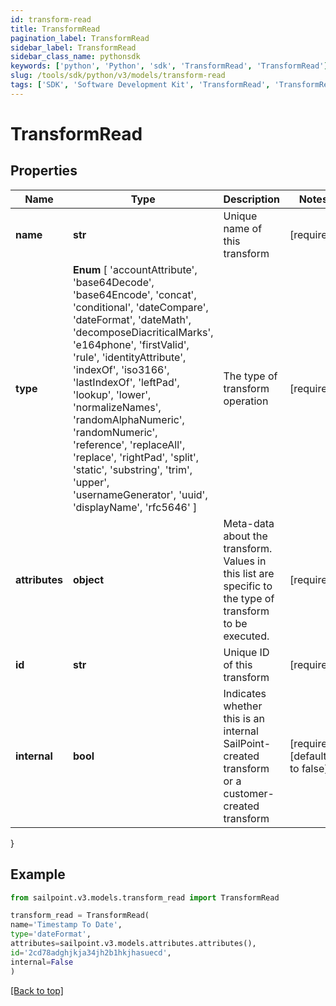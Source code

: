 ```yaml
---
id: transform-read
title: TransformRead
pagination_label: TransformRead
sidebar_label: TransformRead
sidebar_class_name: pythonsdk
keywords: ['python', 'Python', 'sdk', 'TransformRead', 'TransformRead']
slug: /tools/sdk/python/v3/models/transform-read
tags: ['SDK', 'Software Development Kit', 'TransformRead', 'TransformRead']
---
```


# TransformRead

## Properties

| Name | Type | Description | Notes |
| --- | --- | --- | --- |
| **name** | **str** | Unique name of this transform | [required] |
| **type** | **Enum** [ 'accountAttribute', 'base64Decode', 'base64Encode', 'concat', 'conditional', 'dateCompare', 'dateFormat', 'dateMath', 'decomposeDiacriticalMarks', 'e164phone', 'firstValid', 'rule', 'identityAttribute', 'indexOf', 'iso3166', 'lastIndexOf', 'leftPad', 'lookup', 'lower', 'normalizeNames', 'randomAlphaNumeric', 'randomNumeric', 'reference', 'replaceAll', 'replace', 'rightPad', 'split', 'static', 'substring', 'trim', 'upper', 'usernameGenerator', 'uuid', 'displayName', 'rfc5646' ] | The type of transform operation | [required] |
| **attributes** | **object** | Meta-data about the transform. Values in this list are specific to the type of transform to be executed. | [required] |
| **id** | **str** | Unique ID of this transform | [required] |
| **internal** | **bool** | Indicates whether this is an internal SailPoint-created transform or a customer-created transform | [required][default to false] |

}

## Example

```python
from sailpoint.v3.models.transform_read import TransformRead

transform_read = TransformRead(
name='Timestamp To Date',
type='dateFormat',
attributes=sailpoint.v3.models.attributes.attributes(),
id='2cd78adghjkja34jh2b1hkjhasuecd',
internal=False
)

```

[[Back to top]](#)
